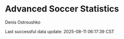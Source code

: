 # Advanced Soccer Statistics
Denis Ostroushko

<!-- gfm -->

Last successful data update: 2025-08-11 06:17:39 CST
